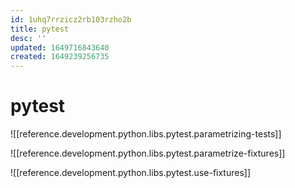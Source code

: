 ```yaml
---
id: 1uhq7rrzicz2rb103rzho2b
title: pytest
desc: ''
updated: 1649716843640
created: 1649239256735
---
```

# pytest

![[reference.development.python.libs.pytest.parametrizing-tests]]

![[reference.development.python.libs.pytest.parametrize-fixtures]]

![[reference.development.python.libs.pytest.use-fixtures]]

